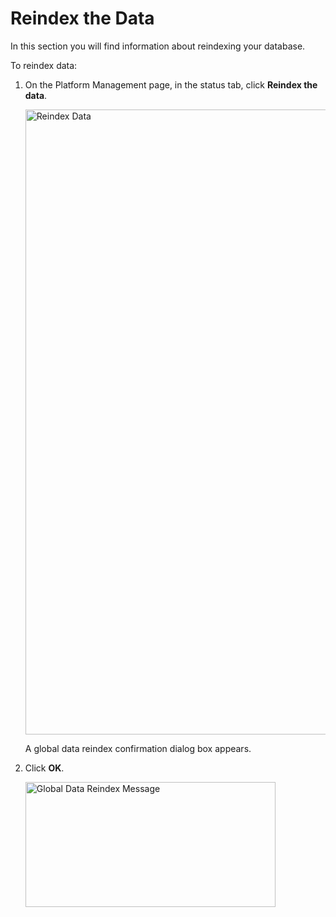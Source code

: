 # Reindex the Data

In this section you will find information about reindexing your database.

To reindex data:

1. On the Platform Management page, in the status tab, click **Reindex the data**. 

    <img src="../images/data-index-status-reindex-data.png" alt="Reindex Data" width="1000" height="1000"/>

   A global data reindex confirmation dialog box appears.

1. Click **OK**.

    <img src="../images/global-data-reindex-message.png" alt="Global Data Reindex Message" width="400" height="200"/>